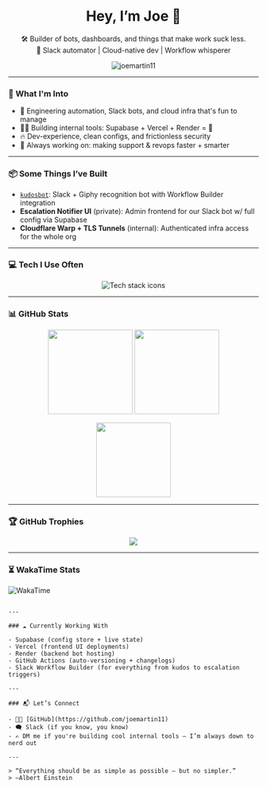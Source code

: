 <!-- Profile README for @joemartin11 -->

<h1 align="center">Hey, I’m Joe 👋</h1>

<p align="center">
  🛠 Builder of bots, dashboards, and things that make work suck less.<br/>
  🤖 Slack automator | Cloud-native dev | Workflow whisperer
</p>

<p align="center">
  <img src="https://komarev.com/ghpvc/?username=joemartin11&label=Profile+Views&color=blueviolet&style=flat" alt="joemartin11" />
</p>

---

### 🧠 What I'm Into

- 🧰 Engineering automation, Slack bots, and cloud infra that's fun to manage
- 🧑‍💻 Building internal tools: Supabase + Vercel + Render = 💯
- 🔥 Dev-experience, clean configs, and frictionless security
- 🎯 Always working on: making support & revops faster + smarter

---

### 📦 Some Things I’ve Built

- [`kudosbot`](https://github.com/joemartin11/kudosbot): Slack + Giphy recognition bot with Workflow Builder integration
- **Escalation Notifier UI** (private): Admin frontend for our Slack bot w/ full config via Supabase
- **Cloudflare Warp + TLS Tunnels** (internal): Authenticated infra access for the whole org

---

### 💻 Tech I Use Often

<p align="center">
  <img src="https://skillicons.dev/icons?i=nextjs,nodejs,react,tailwind,vercel,cloudflare,supabase,githubactions,slack,typescript" alt="Tech stack icons" />
</p>

---

### 📊 GitHub Stats

<p align="center">
  <img src="https://github-readme-stats.vercel.app/api?username=joemartin11&show_icons=true&theme=tokyonight&hide_border=true" height="170" />
  <img src="https://github-readme-streak-stats.herokuapp.com/?user=joemartin11&theme=tokyonight&hide_border=true" height="170"/>
</p>

<p align="center">
  <img src="https://github-readme-stats.vercel.app/api/top-langs/?username=joemartin11&layout=compact&theme=tokyonight&hide_border=true" height="150" />
</p>

---

### 🏆 GitHub Trophies

<p align="center">
  <img src="https://github-profile-trophy.vercel.app/?username=joemartin11&theme=tokyonight&no-frame=true&margin-w=10" />
</p>

---

### ⏳ WakaTime Stats

<!-- Replace with your WakaTime username -->
![WakaTime](https://github-readme-stats.vercel.app/api/wakatime?username=joemartin11&theme=tokyonight&hide_border=true)

```

---

### ☁️ Currently Working With

- Supabase (config store + live state)
- Vercel (frontend UI deployments)
- Render (backend bot hosting)
- GitHub Actions (auto-versioning + changelogs)
- Slack Workflow Builder (for everything from kudos to escalation triggers)

---

### 📬 Let’s Connect

- 🧑‍💻 [GitHub](https://github.com/joemartin11)
- 🗨️ Slack (if you know, you know)
- ✍️ DM me if you're building cool internal tools — I’m always down to nerd out

---

> “Everything should be as simple as possible — but no simpler.”  
> —Albert Einstein
